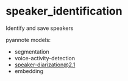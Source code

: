 # speaker_identification
Identify and save speakers

pyannote models:
- segmentation
- voice-activity-detection
- speaker-diarization@2.1
- embedding
